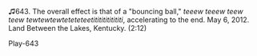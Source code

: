 ♫643. The overall effect is that of a "bouncing ball," *teeew teeew
teew teew tewtewtewteteteteetitititititititi*, accelerating to the end.
May 6, 2012. Land Between the Lakes, Kentucky. (2:12)

Play-643
